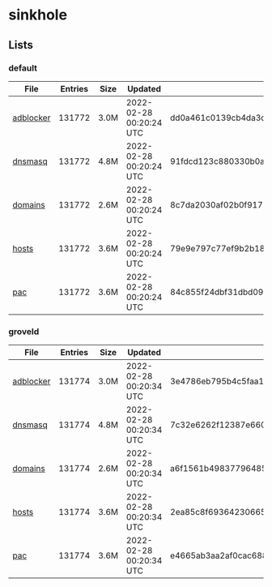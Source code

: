 # sinkhole

## Lists

### default

|File|Entries|Size|Updated|Hash|
|-|-|-|-|-|
|[adblocker](https://raw.githubusercontent.com/groveld/sinkhole/lists/default/adblocker.txt)|131772|3.0M|2022-02-28 00:20:24 UTC|dd0a461c0139cb4da3c6cb7f6e2066cc9f9db0cbe30dce8aecdb7052fdd0c5db|
|[dnsmasq](https://raw.githubusercontent.com/groveld/sinkhole/lists/default/dnsmasq.txt)|131772|4.8M|2022-02-28 00:20:24 UTC|91fdcd123c880330b0aa6178568759996b820eeb84fbeb10ae5b30f7b17f3d39|
|[domains](https://raw.githubusercontent.com/groveld/sinkhole/lists/default/domains.txt)|131772|2.6M|2022-02-28 00:20:24 UTC|8c7da2030af02b0f9171443ac8dc64b917c71ef40f49df371bbd811e396fa7ae|
|[hosts](https://raw.githubusercontent.com/groveld/sinkhole/lists/default/hosts.txt)|131772|3.6M|2022-02-28 00:20:24 UTC|79e9e797c77ef9b2b18ccfb432785701c7aea66b0ba79df65752975529cbf97c|
|[pac](https://raw.githubusercontent.com/groveld/sinkhole/lists/default/pac.txt)|131772|3.6M|2022-02-28 00:20:24 UTC|84c855f24dbf31dbd09b7fa6eee14b2e3e4b4a18a7ee1d8ed4e0cd039378d4a1|

### groveld

|File|Entries|Size|Updated|Hash|
|-|-|-|-|-|
|[adblocker](https://raw.githubusercontent.com/groveld/sinkhole/lists/groveld/adblocker.txt)|131774|3.0M|2022-02-28 00:20:34 UTC|3e4786eb795b4c5faa12065586332bf3928427067cf69404449a28d465e4bc06|
|[dnsmasq](https://raw.githubusercontent.com/groveld/sinkhole/lists/groveld/dnsmasq.txt)|131774|4.8M|2022-02-28 00:20:34 UTC|7c32e6262f12387e6606f12a12349b318ee96fbad607dc80c63bbb75f373a4d7|
|[domains](https://raw.githubusercontent.com/groveld/sinkhole/lists/groveld/domains.txt)|131774|2.6M|2022-02-28 00:20:34 UTC|a6f1561b498377964854e310ffc252dee9c41d7eb89a933ab527a8f6a9ba334e|
|[hosts](https://raw.githubusercontent.com/groveld/sinkhole/lists/groveld/hosts.txt)|131774|3.6M|2022-02-28 00:20:34 UTC|2ea85c8f69364230665db561efb17a751429c4a4165cb103fd8aec2125ab663a|
|[pac](https://raw.githubusercontent.com/groveld/sinkhole/lists/groveld/pac.txt)|131774|3.6M|2022-02-28 00:20:34 UTC|e4665ab3aa2af0cac688900ce4e327129de266da5f5d0ce51ea7de86e3c82dad|
